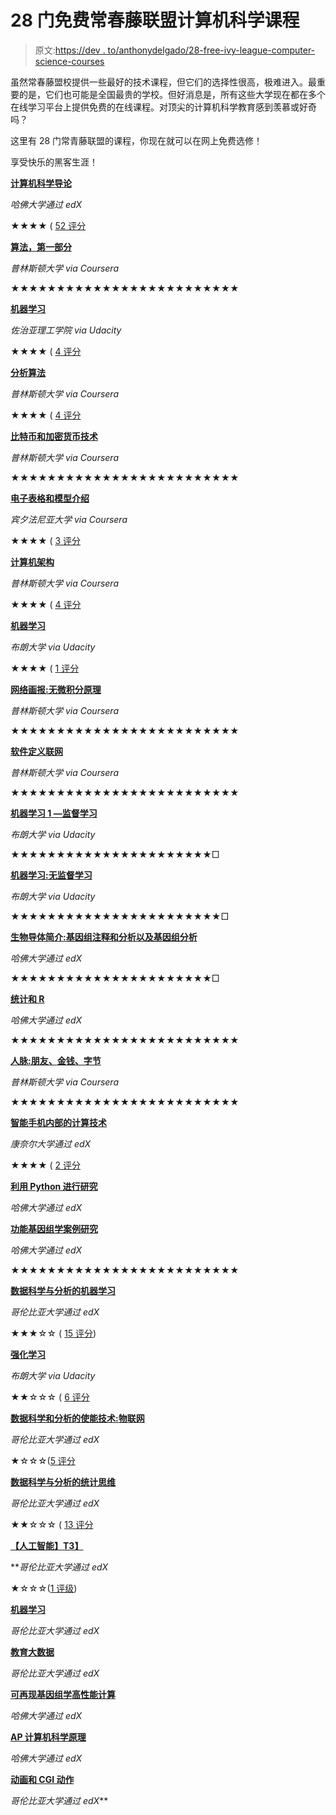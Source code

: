 # 28 门免费常春藤联盟计算机科学课程

> 原文:[https://dev . to/anthonydelgado/28-free-ivy-league-computer-science-courses](https://dev.to/anthonydelgado/28-free-ivy-league-computer-science-courses)

虽然常春藤盟校提供一些最好的技术课程，但它们的选择性很高，极难进入。最重要的是，它们也可能是全国最贵的学校。但好消息是，所有这些大学现在都在多个在线学习平台上提供免费的在线课程。对顶尖的计算机科学教育感到羡慕或好奇吗？

这里有 28 门常青藤联盟的课程，你现在就可以在网上免费选修！

享受快乐的黑客生涯！

[**计算机科学导论**](https://www.class-central.com/mooc/442/edx-introduction-to-computer-science)

*哈佛大学通过 edX*

★★★★ ( [52 评分](https://www.class-central.com/mooc/442/edx-introduction-to-computer-science#reviews)

[**算法，第一部分**](https://www.class-central.com/mooc/339/coursera-algorithms-part-i)

*普林斯顿大学 via Coursera*

★★★★★★★★★★★★★★★★★★★★★★★★★

[**机器学习**](https://www.class-central.com/mooc/1020/udacity-machine-learning)

*佐治亚理工学院 via Udacity*

★★★★ ( [4 评分](https://www.class-central.com/mooc/1020/udacity-machine-learning#reviews)

[**分析算法**](https://www.class-central.com/mooc/921/coursera-analysis-of-algorithms)

*普林斯顿大学 via Coursera*

★★★★ ( [4 评分](https://www.class-central.com/mooc/921/coursera-analysis-of-algorithms#reviews)

[**比特币和加密货币技术**](https://www.class-central.com/mooc/3655/coursera-bitcoin-and-cryptocurrency-technologies)

*普林斯顿大学 via Coursera*

★★★★★★★★★★★★★★★★★★★★★★★★★

[**电子表格和模型介绍**](https://www.class-central.com/mooc/5451/coursera-introduction-to-spreadsheets-and-models)

*宾夕法尼亚大学 via Coursera*

★★★★ ( [3 评分](https://www.class-central.com/mooc/5451/coursera-introduction-to-spreadsheets-and-models#reviews)

[**计算机架构**](https://www.class-central.com/mooc/342/coursera-computer-architecture)

*普林斯顿大学 via Coursera*

★★★★ ( [4 评分](https://www.class-central.com/mooc/342/coursera-computer-architecture#reviews)

[**机器学习**](https://www.class-central.com/mooc/3531/udacity-machine-learning)

*布朗大学 via Udacity*

★★★★ ( [1 评分](https://www.class-central.com/mooc/3531/udacity-machine-learning#reviews)

[**网络画报:无微积分原理**](https://www.class-central.com/mooc/891/coursera-networks-illustrated-principles-without-calculus)

*普林斯顿大学 via Coursera*

★★★★★★★★★★★★★★★★★★★★★★★★★

[**软件定义联网**](https://www.class-central.com/mooc/489/coursera-software-defined-networking)

*普林斯顿大学 via Coursera*

★★★★★★★★★★★★★★★★★★★★★★★★★

[**机器学习 1 —监督学习**](https://www.class-central.com/mooc/1847/udacity-machine-learning-1-supervised-learning)

*布朗大学 via Udacity*

★★★★★★★★★★★★★★★★★★★★★★□

[**机器学习:无监督学习**](https://www.class-central.com/mooc/1848/udacity-machine-learning-unsupervised-learning)

*布朗大学 via Udacity*

★★★★★★★★★★★★★★★★★★★★★★★□

[**生物导体简介:基因组注释和分析以及基因组分析**](https://www.class-central.com/mooc/2970/edx-introduction-to-bioconductor-annotation-and-analysis-of-genomes-and-genomic-assays)

*哈佛大学通过 edX*

★★★★★★★★★★★★★★★★★★★★★★□

[**统计和 R**](https://www.class-central.com/mooc/2960/edx-statistics-and-r)

*哈佛大学通过 edX*

★★★★★★★★★★★★★★★★★★★★★★★★★

[**人脉:朋友、金钱、字节**](https://www.class-central.com/mooc/359/coursera-networks-friends-money-and-bytes)

*普林斯顿大学 via Coursera*

★★★★★★★★★★★★★★★★★★★★★★★★★

[**智能手机内部的计算技术**](https://www.class-central.com/mooc/2809/edx-the-computing-technology-inside-your-smartphone)

*康奈尔大学通过 edX*

★★★★ ( [2 评分](https://www.class-central.com/mooc/2809/edx-the-computing-technology-inside-your-smartphone#reviews)

[**利用 Python 进行研究**](https://www.class-central.com/mooc/7204/edx-using-python-for-research)

*哈佛大学通过 edX*

[**功能基因组学案例研究**](https://www.class-central.com/mooc/2976/edx-case-studies-in-functional-genomics)

*哈佛大学通过 edX*

★★★★★★★★★★★★★★★★★★★★★★★★★

[**数据科学与分析的机器学习**](https://www.class-central.com/mooc/4912/edx-machine-learning-for-data-science-and-analytics)

*哥伦比亚大学通过 edX*

★★★☆☆ ( [15 评分](https://www.class-central.com/mooc/4912/edx-machine-learning-for-data-science-and-analytics#reviews))

[**强化学习**](https://www.class-central.com/mooc/1849/udacity-reinforcement-learning)

*布朗大学 via Udacity*

★★☆☆☆ ( [6 评分](https://www.class-central.com/mooc/1849/udacity-reinforcement-learning#reviews)

[**数据科学和分析的使能技术:物联网**](https://www.class-central.com/mooc/4911/edx-enabling-technologies-for-data-science-and-analytics-the-internet-of-things)

*哥伦比亚大学通过 edX*

★☆☆☆([5 评分](https://www.class-central.com/mooc/4911/edx-enabling-technologies-for-data-science-and-analytics-the-internet-of-things#reviews)

[**数据科学与分析的统计思维**](https://www.class-central.com/mooc/4913/edx-statistical-thinking-for-data-science-and-analytics)

*哥伦比亚大学通过 edX*

★★☆☆☆ ( [13 评分](https://www.class-central.com/mooc/4913/edx-statistical-thinking-for-data-science-and-analytics#reviews)

[**【人工智能】T3】**](https://www.class-central.com/mooc/7230/edx-artificial-intelligence-ai)

 ***哥伦比亚大学通过 edX*

★☆☆☆([1 评级](https://www.class-central.com/mooc/7230/edx-artificial-intelligence-ai#reviews))

[**机器学习**](https://www.class-central.com/mooc/7231/edx-machine-learning)

*哥伦比亚大学通过 edX*

[**教育大数据**](https://www.class-central.com/mooc/3725/edx-big-data-in-education)

*哥伦比亚大学通过 edX*

[**可再现基因组学高性能计算**](https://www.class-central.com/mooc/2973/edx-high-performance-computing-for-reproducible-genomics)

*哈佛大学通过 edX*

[**AP 计算机科学原理**](https://www.class-central.com/mooc/7017/edx-ap-computer-science-principles)

*哈佛大学通过 edX*

[**动画和 CGI 动作**](https://www.class-central.com/mooc/7242/edx-animation-and-cgi-motion)

*哥伦比亚大学通过 edX***